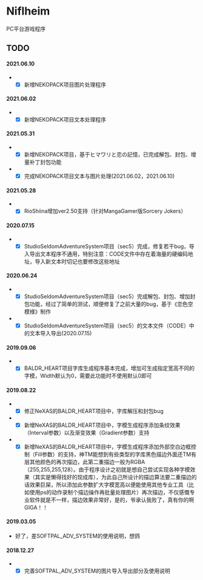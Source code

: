 # Niflheim
PC平台游戏程序
## TODO
#### 2021.06.10
* - [x] 新增NEKOPACK项目图片处理程序
#### 2021.06.02
* - [x] 新增NEKOPACK项目文本处理程序
#### 2021.05.31
* - [x] 新增NEKOPACK项目，基于ヒマワリと恋の記憶，已完成解包、封包、增量补丁封包功能
* - [x] 完成NEKOPACK项目文本与图片处理(2021.06.02，2021.06.10)
#### 2021.05.28
* - [x] RioShiina增加ver2.50支持（针对MangaGamer版Sorcery Jokers）
#### 2020.07.15
* - [x] StudioSeldomAdventureSystem项目（sec5）完成，修复若干bug，导入导出文本程序不通用，特别注意：CODE文件中存在着海量的硬编码地址，导入新文本时切记也要修改这些地址
#### 2020.06.24
* - [x] StudioSeldomAdventureSystem项目（sec5）完成解包、封包、增加封包功能，经过了简单的测试，顺便修复了之前大量的bug，基于《恋色空模様》制作
* - [x] StudioSeldomAdventureSystem项目（sec5）的文本文件（CODE）中的文本导入导出(2020.07.15)
#### 2019.09.06
* - [x] BALDR_HEART项目字库生成程序基本完成，增加可生成指定宽高不同的字模，Width默认为0，需要此功能时不使用默认0即可
#### 2019.08.22
* - [x] 修正NeXAS的BALDR_HEART项目中，字库解压和封包bug
* - [x] 新增NeXAS的BALDR_HEART项目中，字模生成程序添加条纹效果（Interval参数）以及渐变效果（Gradient参数）支持
* - [x] 新增NeXAS的BALDR_HEART项目中，字模生成程序添加外部空白边框控制（Fill参数）的支持，神TM能想到有些类型的字库黑色描边外面还TM有层其他颜色的再次描边，此第二重描边一般为RGBA（255,255,255,128）。由于程序设计之初就是想自己尝试实现各种字模效果（其实是懒得找好的现成库），为此自己所设计的描边算法要二重描边的话效果巨屎，所以添加此参数扩大字模宽高以便能使用其他专业工具（比如使用ps的动作录制个描边操作再批量处理图片）再次描边，不仅感慨专业软件就是不一样，描边效果非常好，是的，爷承认我败了，真有你的啊GIGA！！
#### 2019.03.05
* 好了，差SOFTPAL_ADV_SYSTEM的使用说明，想鸽
#### 2018.12.27
* - [x] 完善SOFTPAL_ADV_SYSTEM的图片导入导出部分及使用说明